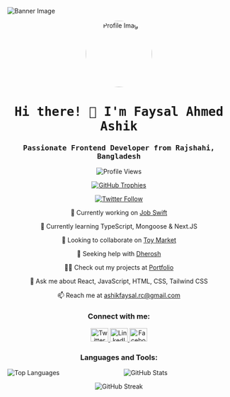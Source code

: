 <!-- Add your banner image and profile image URLs -->
<img src="https://i.ibb.co/SNC335f/home-service-image-2.png)](https://contentstatic.techgig.com/photo/76118246/5-personal-characteristics-of-successful-programmers.jpg?119058" alt="Banner Image" /><div align="center">
  <img src="your_profile_image_url" alt="Profile Image" style="border-radius: 50%; width: 150px; height: 150px;" />
</div>


<h1 align="center" style="font-family: 'Fira Code', monospace;">Hi there! 👋 I'm Faysal Ahmed Ashik</h1>
<h3 align="center" style="font-family: 'Fira Code', monospace;">Passionate Frontend Developer from Rajshahi, Bangladesh</h3>

<p align="center">
  <img src="https://komarev.com/ghpvc/?username=ashik-faysal&label=Profile%20views&color=0e75b6&style=flat" alt="Profile Views" />
</p>

<p align="center">
  <a href="https://github.com/ryo-ma/github-profile-trophy">
    <img src="https://github-profile-trophy.vercel.app/?username=ashik-faysal" alt="GitHub Trophies" />
  </a>
</p>

<p align="center">
  <a href="https://twitter.com/ashikrc" target="_blank">
    <img src="https://img.shields.io/twitter/follow/ashikrc?logo=twitter&style=for-the-badge" alt="Twitter Follow" />
  </a>
</p>

<p align="center">🔭 Currently working on <a href="https://github.com/developerMasum/Job-Swift">Job Swift</a></p>

<p align="center">🌱 Currently learning TypeScript, Mongoose & Next.JS</p>

<p align="center">👯 Looking to collaborate on <a href="https://github.com/Ashik-Faysal/toy-marketplace-client">Toy Market</a></p>

<p align="center">🤝 Seeking help with <a href="https://github.com/Ashik-Faysal/dherosh-client">Dherosh</a></p>

<p align="center">👨‍💻 Check out my projects at <a href="https://portfolio-ashik-faysal.netlify.app/">Portfolio</a></p>

<p align="center">💬 Ask me about React, JavaScript, HTML, CSS, Tailwind CSS</p>

<p align="center">📫 Reach me at <a href="mailto:ashikfaysal.rc@gmail.com">ashikfaysal.rc@gmail.com</a></p>

<h3 align="center">Connect with me:</h3>
<p align="center">
  <a href="https://twitter.com/ashikrc" target="_blank">
    <img src="https://raw.githubusercontent.com/rahuldkjain/github-profile-readme-generator/master/src/images/icons/Social/twitter.svg" alt="Twitter" height="30" width="40" />
  </a>
  <a href="https://www.linkedin.com/in/ashik-faysal-48ab61252/" target="_blank">
    <img src="https://raw.githubusercontent.com/rahuldkjain/github-profile-readme-generator/master/src/images/icons/Social/linked-in-alt.svg" alt="LinkedIn" height="30" width="40" />
  </a>
  <a href="https://www.facebook.com/ashik.faysal.16" target="_blank">
    <img src="https://raw.githubusercontent.com/rahuldkjain/github-profile-readme-generator/master/src/images/icons/Social/facebook.svg" alt="Facebook" height="30" width="40" />
  </a>
</p>

<h3 align="center">Languages and Tools:</h3>
<p align="center">
  <!-- Add your icons here -->
</p>

<p align="center">
  <img align="left" src="https://github-readme-stats.vercel.app/api/top-langs?username=ashik-faysal&show_icons=true&locale=en&layout=compact" alt="Top Languages" />
</p>

<p align="center">
  <img align="center" src="https://github-readme-stats.vercel.app/api?username=ashik-faysal&show_icons=true&locale=en" alt="GitHub Stats" />
</p>

<p align="center">
  <img align="center" src="https://github-readme-streak-stats.herokuapp.com/?user=ashik-faysal&" alt="GitHub Streak" />
</p>
